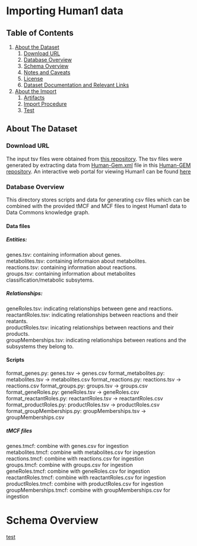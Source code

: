 # Importing Human1 data

## Table of Contents

1. [About the Dataset](#about-the-dataset)
    1. [Download URL](#download-url)
    2. [Database Overview](#database-overview)
    3. [Schema Overview](#schema-overview)
    4. [Notes and Caveats](#notes-and-caveats)
    5. [License](#license)
    6. [Dataset Documentation and Relevant Links](#dataset-documentation-and-relevant-links)
2. [About the Import](#about-the-import)
    1. [Artifacts](#artifacts)
    2. [Import Procedure](#import-procedure)
    3. [Test](#test)
    
    
## About The Dataset

### Download URL

The input tsv files were obtained from [this repository](https://github.com/paul-shannon/bio-gdb/tree/main/forSam/v1). The tsv files were generated by extracting data from [Human-Gem.xml](https://github.com/SysBioChalmers/Human-GEM/blob/master/model/Human-GEM.xml) file in this [Human-GEM repository](https://github.com/SysBioChalmers/Human-GEM). An interactive web portal for viewing Human1 can be found [here](https://metabolicatlas.org/)

### Database Overview 

This directory stores scripts and data for generating csv files which can be combined with the provided tMCF and MCF files to ingest Human1 data to Data Commons knowledge graph. 

#### Data files <br>

##### Entities: <br>
genes.tsv: containing information about genes. <br>
metabolites.tsv: containing informaion about metabolites. <br>
reactions.tsv: containing information about reactions. <br>
groups.tsv: containing information about metabolites classification/metabolic subsytems. <br>

##### Relationships: <br>
geneRoles.tsv: indicating relationships between gene and reactions. <br> 
reactantRoles.tsv: indicating relationships between reactions and their reatants. <br>
productRoles.tsv: inicating relationships between reactions and their products. <br>
groupMemberships.tsv: indicating relationships between reations and the subsystems they belong to. <br>

#### Scripts

format_genes.py: genes.tsv -> genes.csv
format_metabolites.py: metabolites.tsv -> metabolites.csv
format_reactions.py: reactions.tsv -> reactions.csv
format_groups.py: groups.tsv -> groups.csv
format_geneRoles.py: geneRoles.tsv -> geneRoles.csv
format_reactantRoles.py: reactantRoles.tsv -> reactantRoles.csv
format_productRoles.py: productRoles.tsv -> productRoles.csv
format_groupMemberships.py: groupMemberships.tsv -> groupMemberships.csv

##### tMCF files

genes.tmcf: combine with genes.csv for ingestion  
metabolites.tmcf: combine with metabolites.csv for ingestion  
reactions.tmcf: combine with reactions.csv for ingestion  
groups.tmcf: combine with groups.csv for ingestion  
geneRoles.tmcf: combine with geneRoles.csv for ingestion  
reactantRoles.tmcf: combine with reactantRoles.csv for ingestion  
productRoles.tmcf: combine with productRoles.csv for ingestion  
groupMemberships.tmcf: combine with groupMemberships.csv for ingestion  

# Schema Overview 

[test](./df_subSystems_Human1d)

